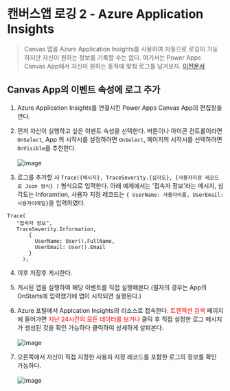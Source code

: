 # 캔버스앱 로깅 2 - Azure Application Insights
> Canvas 앱을 Azure Application Insights를 사용하여 자동으로 로깅이 가능하지만 자신이 원하는 정보를 기록할 수는 없다. 여기서는 Power Apps Canvas App에서 자신이 원하는 동작에 맞춰 로그를 남겨보자. [이전문서](https://nanenchanga.tistory.com/entry/%EC%BA%94%EB%B2%84%EC%8A%A4%EC%95%B1-%EB%A1%9C%EA%B9%85-1-Azure-Application-Insights)

## Canvas App의 이벤트 속성에 로그 추가

1. Azure Application Insights를 연결시킨 Power Apps Canvas App의 편집창을 연다.

2. 먼저 자신이 실행하고 싶은 이벤트 속성을 선택한다. 버튼이나 아이콘 컨트롤이라면 `OnSelect`, App 의 시작시를 설정하려면 `OnSelect`, 페이지의 시작시를 선택하려면 `OnVisible`를 추천한다.<br><br>![image](https://user-images.githubusercontent.com/39551265/190584693-79b954b3-3993-42aa-a158-9a2ac3be374d.png)<br>

3. 로그를 추가할 시 `Trace({메시지}, TraceSeverity.{심각도}, {사용자지정 레코드로 Json 형식} )` 형식으로 입력한다. 아래 예제에서는 '접속자 정보'라는 메시지, 심각도는 Inforamtion, 사용자 지정 레코드는 `{ UserName: 사용자이름, UserEmail: 사용자이메일}`을 입력하였다.

```
Trace(
   "접속자 정보",
   TraceSeverity.Information,
       {
         UserName: User().FullName,
         UserEmail: User().Email
       }
     );
```

4. 이후 저장후 게시한다.

5. 게시된 앱을 실행하여 해당 이벤트를 직접 실행해본다.(필자의 경우는 App의 OnStarts에 입력했기에 앱이 시작되면 실행된다.)

6. Azure 포털에서 Applcation Insights의 리소스로 접속한다. <span style="color:red">트랜잭션 검색</span> 페이지에 들어가면 <span style="color:red">지난 24시간의 모든 데이터를 보거나</span> 클릭 후 직접 설정한 로그 메시지가 생성된 것을 확인 가능하다 클릭하여 상세하게 살펴본다.<br><br>![image](https://user-images.githubusercontent.com/39551265/190587916-078ade59-d2c7-4bcb-9f38-8a491b6c6445.png)<br>

7. 오른쪽에서 자신이 직접 지정한 사용자 지정 레코드를 포함한 로그의 정보를 확인 가능하다.<br><br>![image](https://user-images.githubusercontent.com/39551265/190588876-547d96ff-f0fd-4c92-8aea-62f5971d8184.png)<br>